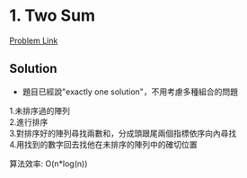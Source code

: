 # 1. Two Sum

[Problem Link](https://leetcode.com/problems/two-sum/submissions/)

## Solution

* 題目已經說"exactly one solution"，不用考慮多種組合的問題

1.未排序過的陣列<br>
2.進行排序<br>
3.對排序好的陣列尋找兩數和，分成頭跟尾兩個指標依序向內尋找<br>
4.用找到的數字回去找他在未排序的陣列中的確切位置<br>

算法效率: O(n\*log(n))<br>
